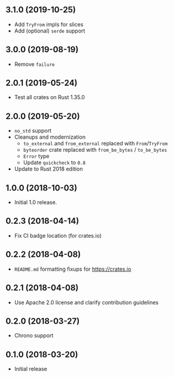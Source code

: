 ## 3.1.0 (2019-10-25)

- Add `TryFrom` impls for slices
- Add (optional) `serde` support

## 3.0.0 (2019-08-19)

- Remove `failure`

## 2.0.1 (2019-05-24)

- Test all crates on Rust 1.35.0

## 2.0.0 (2019-05-20)

- `no_std` support
- Cleanups and modernization
  - `to_external` and `from_external` replaced with `From`/`TryFrom`
  - `byteorder` crate replaced with `from_be_bytes` / `to_be_bytes`
  - `Error` type
  - Update `quickcheck` to `0.8`
- Update to Rust 2018 edition

## 1.0.0 (2018-10-03)

- Initial 1.0 release.

## 0.2.3 (2018-04-14)

- Fix CI badge location (for crates.io)

## 0.2.2 (2018-04-08)

- `README.md` formatting fixups for <https://crates.io>

## 0.2.1 (2018-04-08)

- Use Apache 2.0 license and clarify contribution guidelines

## 0.2.0 (2018-03-27)

- Chrono support 

## 0.1.0 (2018-03-20)

- Initial release
